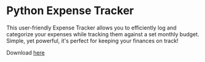 <h1>Python Expense Tracker</h1>
<p>This user-friendly Expense Tracker allows you to efficiently log and categorize your expenses while tracking them against a set monthly budget.
Simple, yet powerful, it's perfect for keeping your finances on track!</p>

Download [here](https://github.com/apexryan/PyExpenseTracker/releases)

